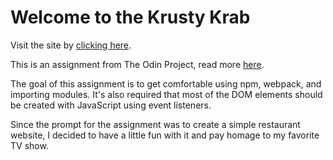 # Welcome to the Krusty Krab

Visit the site by [clicking here](https://ubercj.github.io/krusty-krab-website/).

This is an assignment from The Odin Project, read more [here](https://www.theodinproject.com/paths/full-stack-ruby-on-rails/courses/javascript/lessons/restaurant-page).

The goal of this assignment is to get comfortable using npm, webpack, and importing modules. It's also required that most of the DOM elements should be created with JavaScript using event listeners.

Since the prompt for the assignment was to create a simple restaurant website, I decided to have a little fun with it and pay homage to my favorite TV show.